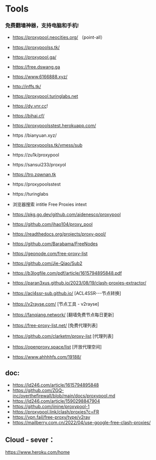 # Tools
###  免费翻墙神器，支持电脑和手机!
  * https://proxypool.neocities.org/         （point-all）
  * https://proxypoolss.tk/
  * https://proxypool.ga/
  * https://free.dswang.ga
  * https://www.6166888.xyz/
  * http://inffs.tk/
  * https://proxypool.turinglabs.net
  * https://dy.vnr.cc!
  * https://bihai.cf/
  * https://proxypoolsstest.herokuapp.com/
  * https //bianyuan.xyz/
  * https://proxypoolss.tk/vmess/sub
  * https://zu1k/proxypool
  * https://sansui233/proxyol


  * https://tro.zqwnan.tk
  * https://proxypoolsstest
  * https://turinglabs
  * 浏览器搜索 intitle Free Proxies intext
  * https://pkg.go.dev/github.com/aidenesco/proxypool
  * https://github.com/jhao104/proxy_pool
  * https://readthedocs.org/projects/proxy-pool/
  * https://github.com/Barabama/FreeNodes
  * https://geonode.com/free-proxy-list
  * https://github.com/Jie-Qiao/Sub2
  * https://b3logfile.com/pdf/article/1615794895848.pdf
  * https://paran3xus.github.io/2023/08/19/clash-proxies-extractor/
  * https://acl4ssr-sub.github.io/     [ACL4SSR---节点转换]
  * https://v2rayse.com/     [节点工具 - v2rayse]
  * https://fanqiang.network/  [翻墙免费节点每日更新]
  * https://free-proxy-list.net/     [免费代理列表]
  * https://github.com/clarketm/proxy-list    [代理列表]
  * https://openproxy.space/list    [开放代理空间]
  * https://www.ahhhhfs.com/19188/

## doc:
* https://ld246.com/article/1615794895848
* https://github.com/ZGQ-inc/overthefirewall/blob/main/docs/proxypool.md
* https://ld246.com/article/1590298847904
* https://github.com/iinine/proxypool-1
* https://proxypool.link/clash/proxies?c=FR
* https://vpn.fail/free-proxy/type/v2ray 
* https://mailberry.com.cn/2022/04/use-google-free-clash-proxies/

## Cloud - sever：
https://www.heroku.com/home





